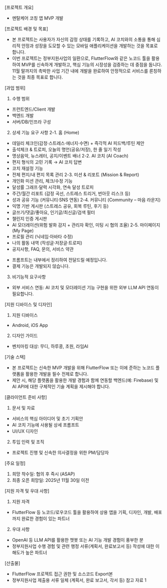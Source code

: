 [프로젝트 개요]
- 멘탈케어 코칭 앱 MVP 개발


[프로젝트 배경 및 목표]
- 본 프로젝트는 사용자가 자신의 감정 상태를 기록하고, AI 코치와의 소통을 통해 심리적 안정과 성장을 도모할 수 있는 모바일 애플리케이션을 개발하는 것을 목표로 합니다.
- 이번 프로젝트는 정부지원사업의 일환으로, FlutterFlow와 같은 노코드 툴을 활용하여 MVP를 신속하게 개발하고, 핵심 기능의 시장성을 검증하는 데 중점을 둡니다. 11월 말까지의 촉박한 사업 기간 내에 개발을 완료하여 안정적으로 서비스를 론칭하는 것을 최종 목표로 합니다.


[과업 범위]
1. 수행 범위
- 프런트엔드/Client 개발
- 백엔드 개발
- 서버/DB/인프라 구성

2. 상세 기능 요구 사항
2-1. 홈 (Home)
- 데일리 체크인(감정·스트레스·에너지·수면) + 즉각적 AI 피드백/루틴 제안
- 출석체크 & 트로피, 오늘의 명언(공유/저장), 한 줄 일기 작성
- 명상음악, 뉴스레터, 공지/이벤트 배너
2-2. AI 코치 (AI Coach)
- 편지 형식의 고민 기록 → AI 코치 답변
- 코치 재설정 기능
- 전체 편지/내 편지 목록 관리
2-3. 미션 & 리포트 (Mission & Report)
- 개인화 미션 관리, 체크/수정 기능
- 달성률 그래프·달력 시각화, 연속 달성 트로피
- 주간/월간 리포트 (감정 곡선, 스트레스 트리거, 번아웃 리스크 등)
- 성과 공유 기능 (커뮤니티·SNS 연동)
2-4. 커뮤니티 (Community – 마음 라운지)
- 익명 기반 게시판 (스트레스 공유, 회복 루틴, 후기 등)
- 글쓰기/댓글/좋아요, 인기글/최신글/검색 필터
- 챌린지 인증 게시판
- AI 모더레이션(위험 발화 감지 + 관리자 확인, 미팅 시 협의 조율)
2-5. 마이페이지 (My Page)
- 프로필 관리 (닉네임·아바타 수정)
- 나의 활동 내역 (작성글·저장글·트로피)
- 공지사항, FAQ, 문의, 서비스 약관
* 프롬프트는 내부에서 정리하여 전달드릴 예정입니다.
* 결제 기능은 개발되지 않습니다.

3. 비기능적 요구사항
- 외부 서비스 연동: AI 코치 및 모더레이션 기능 구현을 위한 외부 LLM API 연동이 필요합니다.


[지원 디바이스 및 디자인]
1. 지원 디바이스
- Android, iOS App
2. 디자인 가이드
- 벤치마킹 대상: 무디, 하루콩, 초원, 라임AI


[기술 스택]
- 본 프로젝트는 신속한 MVP 개발을 위해 FlutterFlow 또는 이에 준하는 노코드 플랫폼을 활용한 개발을 필수 전제로 합니다.
- 제안 시, 해당 플랫폼을 활용한 개발 경험과 함께 연동할 백엔드(예: Firebase) 및 AI API에 대한 구체적인 기술 계획을 제시해야 합니다.


[클라이언트 준비 사항]
1. 문서 및 자료
- 서비스의 핵심 아이디어 및 초기 기획안
- AI 코치 기능에 사용될 상세 프롬프트
- UI/UX 디자인
2. 투입 인력 및 조직
- 프로젝트 진행 및 신속한 의사결정을 위한 PM/담당자


[주요 일정]
1. 희망 착수일: 협의 후 즉시 (ASAP)
2. 최종 오픈 희망일: 2025년 11월 30일 이전


[지원 자격 및 우대 사항]
1. 지원 자격
- FlutterFlow 등 노코드/로우코드 툴을 활용하여 상용 앱을 기획, 디자인, 개발, 배포까지 완료한 경험이 있는 파트너
2. 우대 사항
- OpenAI 등 LLM API를 활용한 챗봇 또는 AI 기능 개발 경험이 풍부한 분
- 정부지원사업 수행 경험 및 관련 행정 서류(계획서, 완료보고서 등) 작성에 대한 이해도가 높은 파트너


[산출물]
- FlutterFlow 프로젝트 접근 권한 및 소스코드 Export본
- 정부지원사업 제출용 서류 일체 (계획서, 완료 보고서, 각서 등)
참고 자료 1